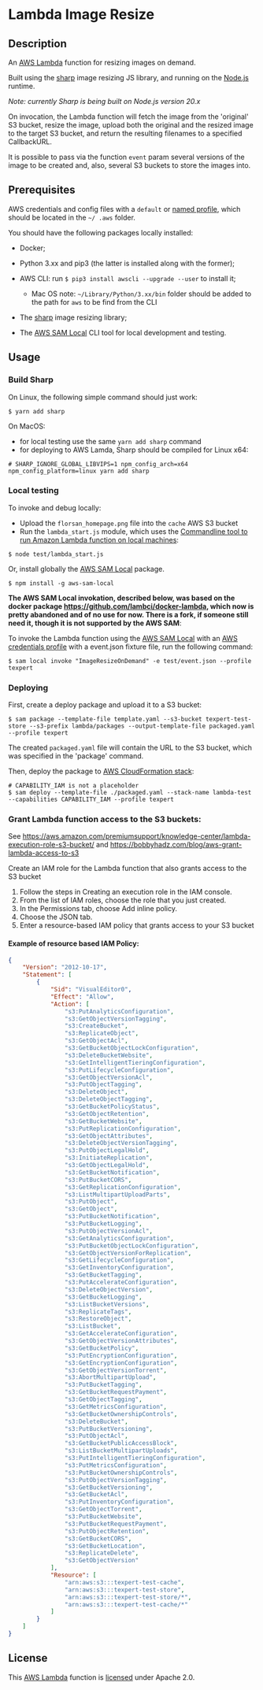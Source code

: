 # Lambda Image Resize 

## Description

An [AWS Lambda][aws_lambda] function for resizing images on demand.

Built using the [sharp][sharp] image resizing JS library, and running on the [Node.js][nodejs] runtime.

_Note: currently Sharp is being built on Node.js version 20.x_  

On invocation, the Lambda function will fetch the image from the 'original' S3 bucket, resize the image, upload both 
the original and the resized image to the target S3 bucket, and return the resulting filenames to a specified 
CallbackURL. 

It is possible to pass via the function `event` param several versions of the image to be created and, also, several 
S3 buckets to store the images into.


## Prerequisites

AWS credentials and config files with a `default` or [named profile][aws_profile], which should be located in the `~/
.aws` folder.

You should have the following packages locally installed:

- Docker;
- Python 3.xx and pip3 (the latter is installed along with the former);
- AWS CLI: run `$ pip3 install awscli --upgrade --user` to install it;
    - Mac OS note: `~/Library/Python/3.xx/bin` folder should be added to the path for `aws` to be find from the CLI

- The [sharp][sharp] image resizing library;

- The [AWS SAM Local][aws_sam_local] CLI tool for local development and testing.


## Usage

### Build Sharp

On Linux, the following simple command should just work:

```
$ yarn add sharp
```

On MacOS:

- for local testing use the same `yarn add sharp` command
- for deploying to AWS Lamda, Sharp should be compiled for Linux x64:

```
# SHARP_IGNORE_GLOBAL_LIBVIPS=1 npm_config_arch=x64 npm_config_platform=linux yarn add sharp
```

### Local testing

To invoke and debug locally:

- Upload the `florsan_homepage.png` file into the `cache` AWS S3 bucket
- Run the `lambda_start.js` module, which uses the [Commandline tool to run Amazon Lambda function on local machines][lambda-local]:

```
$ node test/lambda_start.js
```

Or, install globally the [AWS SAM Local][aws_sam_local] package.

```
$ npm install -g aws-sam-local
```

__The AWS SAM Local invokation, described below, was based on the docker package 
https://github.com/lambci/docker-lambda, which now is pretty abandoned and of no use for now.
There is a fork, if someone still need it, though it is not supported by the AWS SAM__:

To invoke the Lambda function using the [AWS SAM Local][aws_sam_local] with an [AWS credentials profile][aws_profile] 
with a event.json fixture file, run the following command:

```
$ sam local invoke "ImageResizeOnDemand" -e test/event.json --profile texpert
```

### Deploying

First, create a deploy package and upload it to a S3 bucket:

```
$ sam package --template-file template.yaml --s3-bucket texpert-test-store --s3-prefix lambda/packages --output-template-file packaged.yaml --profile texpert 
```

The created `packaged.yaml` file will contain the URL to the S3 bucket, which was specified in the 'package' command.

Then, deploy the package to [AWS CloudFormation stack][aws_cloudformation]:

```
# CAPABILITY_IAM is not a placeholder 
$ sam deploy --template-file ./packaged.yaml --stack-name lambda-test --capabilities CAPABILITY_IAM --profile texpert
```

### Grant Lambda function access to the S3 buckets:

See https://aws.amazon.com/premiumsupport/knowledge-center/lambda-execution-role-s3-bucket/ 
and https://bobbyhadz.com/blog/aws-grant-lambda-access-to-s3

Create an IAM role for the Lambda function that also grants access to the S3 bucket

1.    Follow the steps in Creating an execution role in the IAM console.
2.    From the list of IAM roles, choose the role that you just created.
3.    In the Permissions tab, choose Add inline policy.
4.    Choose the JSON tab.
5.    Enter a resource-based IAM policy that grants access to your S3 bucket

#### Example of resource based IAM Policy:

```json
{
    "Version": "2012-10-17",
    "Statement": [
        {
            "Sid": "VisualEditor0",
            "Effect": "Allow",
            "Action": [
                "s3:PutAnalyticsConfiguration",
                "s3:GetObjectVersionTagging",
                "s3:CreateBucket",
                "s3:ReplicateObject",
                "s3:GetObjectAcl",
                "s3:GetBucketObjectLockConfiguration",
                "s3:DeleteBucketWebsite",
                "s3:GetIntelligentTieringConfiguration",
                "s3:PutLifecycleConfiguration",
                "s3:GetObjectVersionAcl",
                "s3:PutObjectTagging",
                "s3:DeleteObject",
                "s3:DeleteObjectTagging",
                "s3:GetBucketPolicyStatus",
                "s3:GetObjectRetention",
                "s3:GetBucketWebsite",
                "s3:PutReplicationConfiguration",
                "s3:GetObjectAttributes",
                "s3:DeleteObjectVersionTagging",
                "s3:PutObjectLegalHold",
                "s3:InitiateReplication",
                "s3:GetObjectLegalHold",
                "s3:GetBucketNotification",
                "s3:PutBucketCORS",
                "s3:GetReplicationConfiguration",
                "s3:ListMultipartUploadParts",
                "s3:PutObject",
                "s3:GetObject",
                "s3:PutBucketNotification",
                "s3:PutBucketLogging",
                "s3:PutObjectVersionAcl",
                "s3:GetAnalyticsConfiguration",
                "s3:PutBucketObjectLockConfiguration",
                "s3:GetObjectVersionForReplication",
                "s3:GetLifecycleConfiguration",
                "s3:GetInventoryConfiguration",
                "s3:GetBucketTagging",
                "s3:PutAccelerateConfiguration",
                "s3:DeleteObjectVersion",
                "s3:GetBucketLogging",
                "s3:ListBucketVersions",
                "s3:ReplicateTags",
                "s3:RestoreObject",
                "s3:ListBucket",
                "s3:GetAccelerateConfiguration",
                "s3:GetObjectVersionAttributes",
                "s3:GetBucketPolicy",
                "s3:PutEncryptionConfiguration",
                "s3:GetEncryptionConfiguration",
                "s3:GetObjectVersionTorrent",
                "s3:AbortMultipartUpload",
                "s3:PutBucketTagging",
                "s3:GetBucketRequestPayment",
                "s3:GetObjectTagging",
                "s3:GetMetricsConfiguration",
                "s3:GetBucketOwnershipControls",
                "s3:DeleteBucket",
                "s3:PutBucketVersioning",
                "s3:PutObjectAcl",
                "s3:GetBucketPublicAccessBlock",
                "s3:ListBucketMultipartUploads",
                "s3:PutIntelligentTieringConfiguration",
                "s3:PutMetricsConfiguration",
                "s3:PutBucketOwnershipControls",
                "s3:PutObjectVersionTagging",
                "s3:GetBucketVersioning",
                "s3:GetBucketAcl",
                "s3:PutInventoryConfiguration",
                "s3:GetObjectTorrent",
                "s3:PutBucketWebsite",
                "s3:PutBucketRequestPayment",
                "s3:PutObjectRetention",
                "s3:GetBucketCORS",
                "s3:GetBucketLocation",
                "s3:ReplicateDelete",
                "s3:GetObjectVersion"
            ],
            "Resource": [
                "arn:aws:s3:::texpert-test-cache",
                "arn:aws:s3:::texpert-test-store",
                "arn:aws:s3:::texpert-test-store/*",
                "arn:aws:s3:::texpert-test-cache/*"
            ]
        }
    ]
}
```

## License

This [AWS Lambda][aws_lambda] function is [licensed][license] under Apache 2.0.


[aws_cloudformation]: https://aws.amazon.com/cloudformation/
[aws_lambda]: https://aws.amazon.com/lambda/
[aws_profile]: https://docs.aws.amazon.com/cli/latest/userguide/cli-multiple-profiles.html
[aws_sam_local]: https://github.com/awslabs/aws-sam-local#package-and-deploy-to-lambda
[lambda-local]: https://github.com/ashiina/lambda-local
[license]: LICENSE
[nodejs]: https://nodejs.org/en/
[sharp]: https://github.com/lovell/sharp